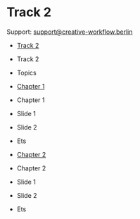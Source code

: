 # Track 2

Support: [support@creative-workflow.berlin](mailto:support@creative-workflow.berlin)

  - [Track 2](./00_index) 
  - Track 2
  - Topics

  - [Chapter 1](./01_chapter_1) 
  - Chapter 1
  - Slide 1
  - Slide 2
  - Ets

  - [Chapter 2](./01_chapter_2) 
  - Chapter 2
  - Slide 1
  - Slide 2
  - Ets

